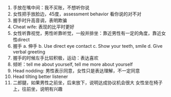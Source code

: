 
1. 手放在嘴中间：我不买账，不想听你说
2. 女性把手放脸边，45度，assessment behavior 看你说的对不对
3. 握手时升高音调，表明欺骗
4. Cheat wife: 表现的比平时更好
5. 女性听靠视觉，男性听靠听觉，一般并排坐：靠近男性有一定的角度，靠近女性direct
6. 握手
    a. 伸手
    b. Use direct eye contact
    c. Show your teeth, smile
    d. Give verbal greeting
7. 握手的时候左手比较积极，运动：表达喜欢
8. 倾听：tell me about yourself, tell me more about yourself
9. Head nodding: 男性表示同意，女性只是表达理解，不一定同意
10. Head tilting better listener
11. 二郎腿，如果男性之前坐，后来放下，说明达成协议机会很大
女性坐在椅子上，往前坐，说明有兴趣